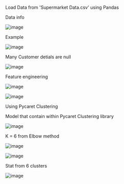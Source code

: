 Load Data from 'Supermarket Data.csv' using Pandas

Data info

![image](https://user-images.githubusercontent.com/88968324/145434333-62861f81-9a6e-4687-90b9-7a729c0ef4ed.png)

Example

![image](https://user-images.githubusercontent.com/88968324/145434422-193715aa-828a-4a29-8d0e-bf39d11e03aa.png)

Many Customer detials are null

![image](https://user-images.githubusercontent.com/88968324/145434585-7eb18444-99e6-46b5-842d-f8fd5ba06563.png)

Feature engineering

![image](https://user-images.githubusercontent.com/88968324/145434727-b428cc10-f18b-4349-b91c-9ba0e87c398d.png)

![image](https://user-images.githubusercontent.com/88968324/145434902-5c7b78ee-f404-4504-b7cb-07866ed1b6af.png)

Using Pycaret Clustering

Model that contain within Pycaret Clustering library

![image](https://user-images.githubusercontent.com/88968324/145435060-1aa9e464-243f-445e-899c-3d0a04cd087d.png)

K = 6 from Elbow method

![image](https://user-images.githubusercontent.com/88968324/145435141-9d83ac01-cb3d-4a89-aace-f43918d54baf.png)

![image](https://user-images.githubusercontent.com/88968324/145435243-34161915-ae50-4911-b537-d481cf9b2b2d.png)

Stat from 6 clusters

![image](https://user-images.githubusercontent.com/88968324/145435373-7be38e23-3d1a-4797-afa1-46f3030d8ee7.png)
